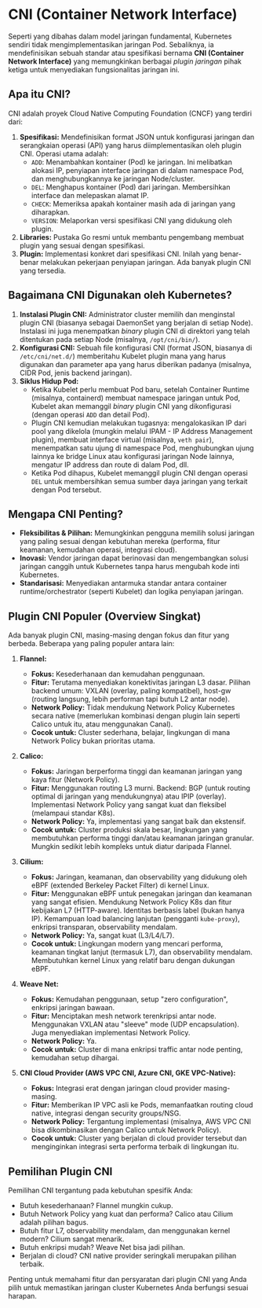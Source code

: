 # CNI (Container Network Interface)

Seperti yang dibahas dalam model jaringan fundamental, Kubernetes sendiri tidak mengimplementasikan jaringan Pod. Sebaliknya, ia mendefinisikan sebuah standar atau spesifikasi bernama **CNI (Container Network Interface)** yang memungkinkan berbagai *plugin jaringan* pihak ketiga untuk menyediakan fungsionalitas jaringan ini.

## Apa itu CNI?

CNI adalah proyek Cloud Native Computing Foundation (CNCF) yang terdiri dari:

1.  **Spesifikasi:** Mendefinisikan format JSON untuk konfigurasi jaringan dan serangkaian operasi (API) yang harus diimplementasikan oleh plugin CNI. Operasi utama adalah:
    *   `ADD`: Menambahkan kontainer (Pod) ke jaringan. Ini melibatkan alokasi IP, penyiapan interface jaringan di dalam namespace Pod, dan menghubungkannya ke jaringan Node/cluster.
    *   `DEL`: Menghapus kontainer (Pod) dari jaringan. Membersihkan interface dan melepaskan alamat IP.
    *   `CHECK`: Memeriksa apakah kontainer masih ada di jaringan yang diharapkan.
    *   `VERSION`: Melaporkan versi spesifikasi CNI yang didukung oleh plugin.
2.  **Libraries:** Pustaka Go resmi untuk membantu pengembang membuat plugin yang sesuai dengan spesifikasi.
3.  **Plugin:** Implementasi konkret dari spesifikasi CNI. Inilah yang benar-benar melakukan pekerjaan penyiapan jaringan. Ada banyak plugin CNI yang tersedia.

## Bagaimana CNI Digunakan oleh Kubernetes?

1.  **Instalasi Plugin CNI:** Administrator cluster memilih dan menginstal plugin CNI (biasanya sebagai DaemonSet yang berjalan di setiap Node). Instalasi ini juga menempatkan *binary* plugin CNI di direktori yang telah ditentukan pada setiap Node (misalnya, `/opt/cni/bin/`).
2.  **Konfigurasi CNI:** Sebuah file konfigurasi CNI (format JSON, biasanya di `/etc/cni/net.d/`) memberitahu Kubelet plugin mana yang harus digunakan dan parameter apa yang harus diberikan padanya (misalnya, CIDR Pod, jenis backend jaringan).
3.  **Siklus Hidup Pod:**
    *   Ketika Kubelet perlu membuat Pod baru, setelah Container Runtime (misalnya, containerd) membuat namespace jaringan untuk Pod, Kubelet akan memanggil *binary* plugin CNI yang dikonfigurasi (dengan operasi `ADD` dan detail Pod).
    *   Plugin CNI kemudian melakukan tugasnya: mengalokasikan IP dari pool yang dikelola (mungkin melalui IPAM - IP Address Management plugin), membuat interface virtual (misalnya, `veth pair`), menempatkan satu ujung di namespace Pod, menghubungkan ujung lainnya ke bridge Linux atau konfigurasi jaringan Node lainnya, mengatur IP address dan route di dalam Pod, dll.
    *   Ketika Pod dihapus, Kubelet memanggil plugin CNI dengan operasi `DEL` untuk membersihkan semua sumber daya jaringan yang terkait dengan Pod tersebut.

## Mengapa CNI Penting?

*   **Fleksibilitas & Pilihan:** Memungkinkan pengguna memilih solusi jaringan yang paling sesuai dengan kebutuhan mereka (performa, fitur keamanan, kemudahan operasi, integrasi cloud).
*   **Inovasi:** Vendor jaringan dapat berinovasi dan mengembangkan solusi jaringan canggih untuk Kubernetes tanpa harus mengubah kode inti Kubernetes.
*   **Standarisasi:** Menyediakan antarmuka standar antara container runtime/orchestrator (seperti Kubelet) dan logika penyiapan jaringan.

## Plugin CNI Populer (Overview Singkat)

Ada banyak plugin CNI, masing-masing dengan fokus dan fitur yang berbeda. Beberapa yang paling populer antara lain:

1.  **Flannel:**
    *   **Fokus:** Kesederhanaan dan kemudahan penggunaan.
    *   **Fitur:** Terutama menyediakan konektivitas jaringan L3 dasar. Pilihan backend umum: VXLAN (overlay, paling kompatibel), host-gw (routing langsung, lebih performan tapi butuh L2 antar node).
    *   **Network Policy:** Tidak mendukung Network Policy Kubernetes secara native (memerlukan kombinasi dengan plugin lain seperti Calico untuk itu, atau menggunakan Canal).
    *   **Cocok untuk:** Cluster sederhana, belajar, lingkungan di mana Network Policy bukan prioritas utama.

2.  **Calico:**
    *   **Fokus:** Jaringan berperforma tinggi dan keamanan jaringan yang kaya fitur (Network Policy).
    *   **Fitur:** Menggunakan routing L3 murni. Backend: BGP (untuk routing optimal di jaringan yang mendukungnya) atau IPIP (overlay). Implementasi Network Policy yang sangat kuat dan fleksibel (melampaui standar K8s).
    *   **Network Policy:** Ya, implementasi yang sangat baik dan ekstensif.
    *   **Cocok untuk:** Cluster produksi skala besar, lingkungan yang membutuhkan performa tinggi dan/atau keamanan jaringan granular. Mungkin sedikit lebih kompleks untuk diatur daripada Flannel.

3.  **Cilium:**
    *   **Fokus:** Jaringan, keamanan, dan observability yang didukung oleh eBPF (extended Berkeley Packet Filter) di kernel Linux.
    *   **Fitur:** Menggunakan eBPF untuk penegakan jaringan dan keamanan yang sangat efisien. Mendukung Network Policy K8s dan fitur kebijakan L7 (HTTP-aware). Identitas berbasis label (bukan hanya IP). Kemampuan load balancing lanjutan (pengganti `kube-proxy`), enkripsi transparan, observability mendalam.
    *   **Network Policy:** Ya, sangat kuat (L3/L4/L7).
    *   **Cocok untuk:** Lingkungan modern yang mencari performa, keamanan tingkat lanjut (termasuk L7), dan observability mendalam. Membutuhkan kernel Linux yang relatif baru dengan dukungan eBPF.

4.  **Weave Net:**
    *   **Fokus:** Kemudahan penggunaan, setup "zero configuration", enkripsi jaringan bawaan.
    *   **Fitur:** Menciptakan mesh network terenkripsi antar node. Menggunakan VXLAN atau "sleeve" mode (UDP encapsulation). Juga menyediakan implementasi Network Policy.
    *   **Network Policy:** Ya.
    *   **Cocok untuk:** Cluster di mana enkripsi traffic antar node penting, kemudahan setup dihargai.

5.  **CNI Cloud Provider (AWS VPC CNI, Azure CNI, GKE VPC-Native):**
    *   **Fokus:** Integrasi erat dengan jaringan cloud provider masing-masing.
    *   **Fitur:** Memberikan IP VPC asli ke Pods, memanfaatkan routing cloud native, integrasi dengan security groups/NSG.
    *   **Network Policy:** Tergantung implementasi (misalnya, AWS VPC CNI bisa dikombinasikan dengan Calico untuk Network Policy).
    *   **Cocok untuk:** Cluster yang berjalan di cloud provider tersebut dan menginginkan integrasi serta performa terbaik di lingkungan itu.

## Pemilihan Plugin CNI

Pemilihan CNI tergantung pada kebutuhan spesifik Anda:
*   Butuh kesederhanaan? Flannel mungkin cukup.
*   Butuh Network Policy yang kuat dan performa? Calico atau Cilium adalah pilihan bagus.
*   Butuh fitur L7, observability mendalam, dan menggunakan kernel modern? Cilium sangat menarik.
*   Butuh enkripsi mudah? Weave Net bisa jadi pilihan.
*   Berjalan di cloud? CNI native provider seringkali merupakan pilihan terbaik.

Penting untuk memahami fitur dan persyaratan dari plugin CNI yang Anda pilih untuk memastikan jaringan cluster Kubernetes Anda berfungsi sesuai harapan.
